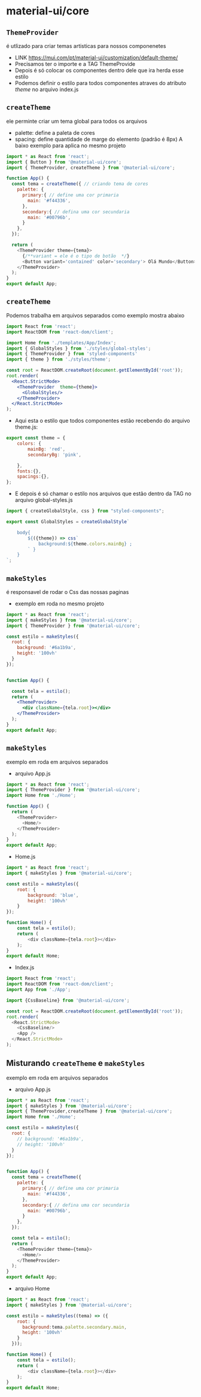 # material-ui/core

## `ThemeProvider`
é utlizado para criar temas artisticas para nossos componenetes 
- LINK https://mui.com/pt/material-ui/customization/default-theme/
- Precisamos ter o importe e a TAG ThemeProvide
- Depois é só colocar os componentes dentro dele que ira herda esse estilo
- Podemos definir o estilo para todos componentes atraves do atributo *theme* no arquivo index.js
 
## `createTheme`
  ele perminte criar um tema global para todos os arquivos
  - palette: define a paleta de cores
  - spacing: define quantidade de marge do elemento (padrão é 8px)
A baixo exemplo para aplica no mesmo projeto 
```js
import * as React from 'react';
import { Button } from '@material-ui/core';
import { ThemeProvider, createTheme } from '@material-ui/core';

function App() {
  const tema = createTheme({ // criando tema de cores
    palette: {
      primary:{ // define uma cor primaria 
        main: '#f44336',
      },
      secondary:{ // defina uma cor secundaria
        main: '#00796b',
      }
    },
  });

  return (
    <ThemeProvider theme={tema}>  
      {/**variant = ele é o tipo de botão  */}
      <Button variant='contained' color='secondary'> Olá Mundo</Button>
    </ThemeProvider>
  );
}
export default App;

```
##  `createTheme`
Podemos trabalha em arquivos separados como exemplo mostra abaixo

```jsx
import React from 'react';
import ReactDOM from 'react-dom/client';

import Home from './templates/App/Index';
import { GlobalStyles } from './styles/global-styles';
import { ThemeProvider } from 'styled-components'
import { theme } from './styles/theme';

const root = ReactDOM.createRoot(document.getElementById('root'));
root.render(
  <React.StrictMode>
    <ThemeProvider  theme={theme}>
      <GlobalStyles/>
    </ThemeProvider>
  </React.StrictMode>
);
```
- Aqui esta o estilo que todos componentes estão recebendo do arquivo theme.js:

```jsx
export const theme = {
    colors: {
        mainBg: 'red',
        secondaryBg: 'pink',

    },
    fonts:{},
    spacings:{},
};
```
- E depois é só chamar o estilo nos arquivos que estão dentro da TAG no arquivo global-styles.js
```jsx
import { createGlobalStyle, css } from "styled-components";

export const GlobalStyles = createGlobalStyle`

    body{
        ${({theme}) => css`
            background:${theme.colors.mainBg} ;
        ` }
    }
`;
```

## `makeStyles`
é responsavel de rodar o Css das nossas paginas 
- exemplo em roda no mesmo projeto
```jsx
import * as React from 'react';
import { makeStyles } from '@material-ui/core';
import { ThemeProvider } from '@material-ui/core';

const estilo = makeStyles({
  root: {
    background: '#6a1b9a',
    height: '100vh'
  }
});


function App() {

  const tela = estilo();
  return (
    <ThemeProvider>
      <div className={tela.root}></div>
    </ThemeProvider>
  );
}
export default App;

```
## `makeStyles`
exemplo em roda em arquivos separados
- arquivo App.js
```js
import * as React from 'react';
import { ThemeProvider } from '@material-ui/core';
import Home from './Home';

function App() {
  return (
    <ThemeProvider>
      <Home/>
    </ThemeProvider>
  );
}
export default App;

```
- Home.js
```js
import * as React from 'react';
import { makeStyles } from '@material-ui/core';

const estilo = makeStyles({
    root: {
        background: 'blue',
        height: '100vh'
    }
});

function Home() {
    const tela = estilo();
    return (
        <div className={tela.root}></div>
    );
}
export default Home;

```
- Index.js
```js
import React from 'react';
import ReactDOM from 'react-dom/client';
import App from './App';

import {CssBaseline} from '@material-ui/core';

const root = ReactDOM.createRoot(document.getElementById('root'));
root.render(
  <React.StrictMode>
    <CssBaseline/>
    <App />
  </React.StrictMode>
);

```
## Misturando  `createTheme`  e `makeStyles`
exemplo em roda em arquivos separados
- arquivo App.js
```js
import * as React from 'react';
import { makeStyles } from '@material-ui/core';
import { ThemeProvider,createTheme } from '@material-ui/core';
import Home from './Home';

const estilo = makeStyles({
  root: {
    // background: '#6a1b9a',
    // height: '100vh'
  }
});


function App() {
  const tema = createTheme({
    palette: {
      primary:{ // define uma cor primaria 
        main: '#f44336',
      },
      secondary:{ // defina uma cor secundaria
        main: '#00796b',
      }
    },
  });

  const tela = estilo();
  return (
    <ThemeProvider theme={tema}>
      <Home/>
    </ThemeProvider>
  );
}
export default App;
```
- arquivo Home
```js
import * as React from 'react';
import { makeStyles } from '@material-ui/core';

const estilo = makeStyles((tema) => ({
    root: {
      background:tema.palette.secondary.main,
      height: '100vh'
    }
  }));

function Home() {
    const tela = estilo();
    return (
        <div className={tela.root}></div>
    );
}
export default Home;
```
